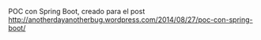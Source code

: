 POC con Spring Boot, creado para el post http://anotherdayanotherbug.wordpress.com/2014/08/27/poc-con-spring-boot/
